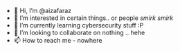 - 👋 Hi, I’m @aizafaraz
- 👀 I’m interested in certain things.. or people *smirk* *smirk*
- 🌱 I’m currently learning cybersecurity stuff :P
- 💞️ I’m looking to collaborate on nothing .. hehe 
- 📫 How to reach me - nowhere

<!---
aizafaraz/aizafaraz is a ✨ special ✨ repository because its `README.md` (this file) appears on your GitHub profile.
You can click the Preview link to take a look at your changes.
--->
